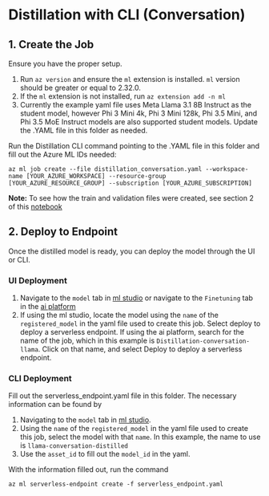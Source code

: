 # Distillation with CLI (Conversation)

## 1. Create the Job
Ensure you have the proper setup.
1. Run `az version` and ensure the `ml` extension is installed. `ml` version should be greater or equal to 2.32.0.
2. If the `ml` extension is not installed, run `az extension add -n ml`
3. Currently the example yaml file uses Meta Llama 3.1 8B Instruct as the student model, however Phi 3 Mini 4k, Phi 3 Mini 128k, Phi 3.5 Mini, and Phi 3.5 MoE Instruct models are also supported student models. Update the .YAML file in this folder as needed.

Run the Distillation CLI command pointing to the .YAML file in this folder and fill out the Azure ML IDs needed:

```text
az ml job create --file distillation_conversation.yaml --workspace-name [YOUR_AZURE_WORKSPACE] --resource-group [YOUR_AZURE_RESOURCE_GROUP] --subscription [YOUR_AZURE_SUBSCRIPTION]
```

**Note:** To see how the train and validation files were created, see section 2 of this [notebook](/sdk/python/foundation-models/system/distillation/conversation/distillation_conversational_task.ipynb)

## 2. Deploy to Endpoint
Once the distilled model is ready, you can deploy the model through the UI or CLI.

### UI Deployment
1. Navigate to the `model` tab in [ml studio](https://ml.azure.com) or navigate to the `Finetuning` tab in the [ai platform](https://ai.azure.com)
2. If using the ml studio, locate the model using the `name` of the `registered_model` in the yaml file used to create this job. Select deploy to deploy a serverless endpoint. If using the ai platform, search for the name of the job, which in this example is `Distillation-conversation-llama`. Click on that name, and select Deploy to deploy a serverless endpoint.

### CLI Deployment
Fill out the serverless_endpoint.yaml file in this folder. The necessary information can be found by 
1. Navigating to the `model` tab in [ml studio](https://ml.azure.com).
2. Using the `name` of the `registered_model` in the yaml file used to create this job, select the model with that `name`. In this example, the name to use is `llama-conversation-distilled`
3. Use the `asset_id` to fill out the `model_id` in the yaml.

With the information filled out, run the command

```text
az ml serverless-endpoint create -f serverless_endpoint.yaml
```